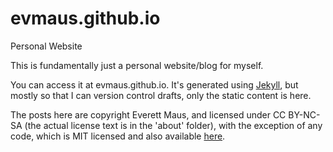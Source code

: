 # evmaus.github.io
Personal Website

This is fundamentally just a personal website/blog for myself.

You can access it at evmaus.github.io.  It's generated using [Jekyll][jekyll-link], but mostly so
that I can version control drafts, only the static content is here.

The posts here are copyright Everett Maus, and licensed under CC BY-NC-SA (the actual license text is 
in the 'about' folder), with the exception of any code, which is MIT licensed and 
also available [here][snippets-link].

[snippets-link]: https://github.com/evmaus/evmaus.github.io-snippets
[jekyll-link]: http://jekyllrb.com/
